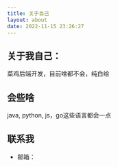 ```yaml
---
title: 关于自己
layout: about
date: 2022-11-15 23:26:27
---
```




## 关于我自己：
菜鸡后端开发，目前啥都不会，纯白给

## 会些啥
java, python, js，go这些语言都会一点

## 联系我
- 邮箱：

